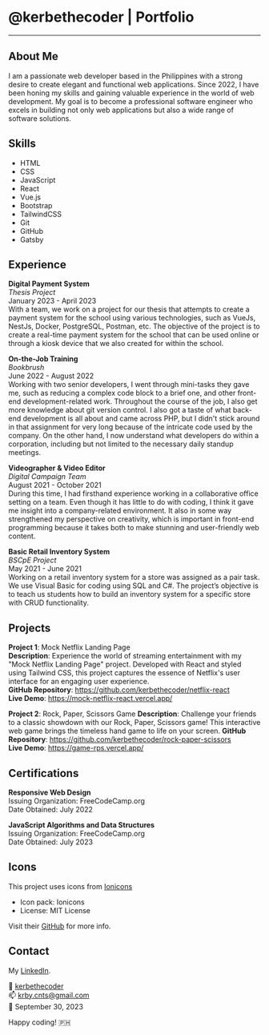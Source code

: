 # @kerbethecoder | Portfolio

---

## About Me

I am a passionate web developer based in the Philippines with a strong desire to create elegant and functional web applications. Since 2022, I have been honing my skills and gaining valuable experience in the world of web development. My goal is to become a professional software engineer who excels in building not only web applications but also a wide range of software solutions.

## Skills

- HTML
- CSS
- JavaScript
- React
- Vue.js
- Bootstrap
- TailwindCSS
- Git
- GitHub
- Gatsby

## Experience

**Digital Payment System**  
_Thesis Project_  
January 2023 - April 2023  
With a team, we work on a project for our thesis that attempts to create a payment system for the school using various technologies, such as VueJs, NestJs, Docker, PostgreSQL, Postman, etc. The objective of the project is to create a real-time payment system for the school that can be used online or through a kiosk device that we also created for within the school.

**On-the-Job Training**  
_Bookbrush_  
June 2022 - August 2022  
Working with two senior developers, I went through mini-tasks they gave me, such as reducing a complex code block to a brief one, and other front-end development-related work. Throughout the course of the job, I also get more knowledge about git version control. I also got a taste of what back-end development is all about and came across PHP, but I didn't stick around in that assignment for very long because of the intricate code used by the company. On the other hand, I now understand what developers do within a corporation, including but not limited to the necessary daily standup meetings.

**Videographer & Video Editor**  
_Digital Campaign Team_  
August 2021 - October 2021  
During this time, I had firsthand experience working in a collaborative office setting on a team. Even though it has little to do with coding, I think it gave me insight into a company-related environment. It also in some way strengthened my perspective on creativity, which is important in front-end programming because it takes both to make stunning and user-friendly web content.

**Basic Retail Inventory System**  
_BSCpE Project_  
May 2021 - June 2021  
Working on a retail inventory system for a store was assigned as a pair task. We use Visual Basic for coding using SQL and C#. The project’s objective is to teach us students how to build an inventory system for a specific store with CRUD functionality.

## Projects

**Project 1**: Mock Netflix Landing Page  
**Description**: Experience the world of streaming entertainment with my "Mock Netflix Landing Page" project. Developed with React and styled using Tailwind CSS, this project captures the essence of Netflix's user interface for an engaging user experience.  
**GitHub Repository**: https://github.com/kerbethecoder/netflix-react  
**Live Demo**: https://mock-netflix-react.vercel.app/

**Project 2**: Rock, Paper, Scissors Game
**Description**: Challenge your friends to a classic showdown with our Rock, Paper, Scissors game! This interactive web game brings the timeless hand game to life on your screen.
**GitHub Repository**: https://github.com/kerbethecoder/rock-paper-scissors  
**Live Demo**: https://game-rps.vercel.app/

## Certifications

**Responsive Web Design**  
Issuing Organization: FreeCodeCamp.org  
Date Obtained: July 2022

**JavaScript Algorithms and Data Structures**  
Issuing Organization: FreeCodeCamp.org  
Date Obtained: July 2023

## Icons

This project uses icons from [Ionicons](https://ionic.io/ionicons)

- Icon pack: Ionicons
- License: MIT License

Visit their [GitHub](https://github.com/ionic-team/ionicons) for more info.

## Contact

My [LinkedIn](https://www.linkedin.com/in/kerby-cantos-0b0738240/).

🚀 [kerbethecoder](https://github.com/kerbethecoder)  
📫 krby.cnts@gmail.com  
📌 September 30, 2023

Happy coding! :philippines:
